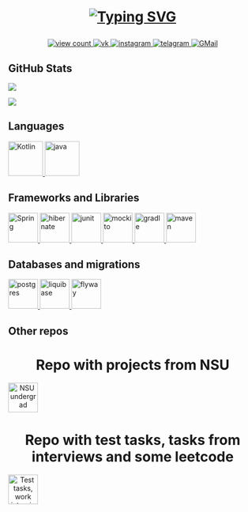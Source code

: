 <h1 align="center">
    
[![Typing SVG](https://readme-typing-svg.herokuapp.com?color=%2336BCF7&lines=I'm+Lev,+this+is+my+GitHub)](https://git.io/typing-svg)

</h1>

<p align="center">
    <a href="https://papertoilet.com/">
        <img
            src="https://komarev.com/ghpvc/?username=vonpartridge&style=for-the-badge&color=00AA00"
            alt="view count"
            title="View count (click for something interesting)">
    </a>
    <a href="https://vk.com/vonpartridge/">
        <img
            src="https://img.shields.io/badge/-Vkontakte-1155ba?style=for-the-badge&logo=Vk"
            title="VK"
            alt="vk">
    </a>
    <a href="https://instagram.com/leviathan_42/">
        <img
            src="https://img.shields.io/badge/Instagram-%23E4405F.svg?style=for-the-badge&logo=Instagram&logoColor=white"
            title="Instagram"
            alt="instagram">
    </a>
    <a href="https://t.me/vonpartridge/">
        <img
            src="https://img.shields.io/badge/Telegram-2CA5E0?style=for-the-badge&logo=telegram&logoColor=white"
            title="Telegram"
            alt="telagram">
    </a>
    <a href="mailto:l.kurashchenko@gmail.com">
        <img
            src="https://img.shields.io/badge/Gmail-D14836?style=for-the-badge&logo=gmail&logoColor=white"
            title="GMail"
            alt="GMail">
    </a>
</p>

<h2>GitHub Stats</h2>

![](http://github-profile-summary-cards.vercel.app/api/cards/profile-details?username=vonpartridge&theme=github_dark)

![](http://github-profile-summary-cards.vercel.app/api/cards/repos-per-language?username=vonpartridge&theme=transparent)

<h2>Languages</h2>
<a href="https://kotlinlang.org/">
    <img
        src="https://skillicons.dev/icons?i=kotlin"
        title="Kotlin"
        alt="Kotlin"
        height="70px">
</a>
<a href="https://oracle.com/ru/java/">
    <img
        src="https://skillicons.dev/icons?i=java"
        title="Java"
        alt="java"
        height="70px">
</a>
<h2>Frameworks and Libraries</h2>
<a href="https://spring.io/">
    <img
    src="https://skillicons.dev/icons?i=spring"
    title="Spring"
    alt="Spring"
    height="60px">
</a>

<a href="https://hibernate.org/">
    <img
    src="https://skillicons.dev/icons?i=hibernate"
    title="hibernate"
    alt="hibernate"
    height="60px">
</a>

<a href="https://junit.org/">
    <img
    src="https://junit.org/junit5/assets/img/junit5-logo.png"
    title="junit"
    alt="junit"
    height="60px">
</a>

<a href="https://mockito.org/">
    <img
    src="https://github.com/mockito/mockito.github.io/raw/master/img/logo%402x.png"
    title="mockito"
    alt="mockito"
    height="60px">
</a>

<a href="https://gradle.org/">
    <img
        src="https://skillicons.dev/icons?i=gradle"
        title="gradle"
        alt="gradle"
        height="60px">
</a>

<a href="https://maven.apache.org/">
    <img
        src="https://skillicons.dev/icons?i=maven"
        title="Maven"
        alt="maven"
        height="60px">
</a>

<h2>Databases and migrations</h2>
<a href="https://postgresql.org/">
<img
src="https://skillicons.dev/icons?i=postgres"
title="postgres"
alt="postgres"
height="60px">
</a>

<a href="https://liquibase.org/">
<img
    src="https://assets-global.website-files.com/65c3a844357606c1b08a1e74/65c3a844357606c1b08a1e97_Vector%20(1).svg"
    title="liquibase"
    alt="liquibase"
    height="60px">
</a>

<a href="https://flywaydb.org/">
<img
    src="https://camo.githubusercontent.com/cfbeb70a5c45e7ea3ffd808f85ab5e10430b7a00e3dc55d5862e6b3cddd1e0be/68747470733a2f2f666c7977617964622e6f72672f6173736574732f6c6f676f2f666c797761792d6c6f676f2e706e67"
    title="flyway"
    alt="flyway"
    height="60px">
</a>

[//]: # (<h2>Other tools<h2>)


## Other repos
<h1 align="center">Repo with projects from NSU</h1>
<a align="center" href="https://github.com/NSU-IT-undergrad-courses/">
<img
    src="https://avatars.githubusercontent.com/u/162310381?s=200&v=4"
    title="NSU undergrad courses"
    alt="NSU undergrad courses"
    height="60px">
</a>

<h1 align="center">Repo with test tasks, tasks from interviews and some leetcode</h1>
<a align="center" href="https://github.com/test-tasks-and-interviews">
<img
    src="https://avatars.githubusercontent.com/u/162309332?s=200&v=4"
    title="Test tasks, work interviews"
    alt="Test tasks, work interviews"
    height="60px">
</a>
